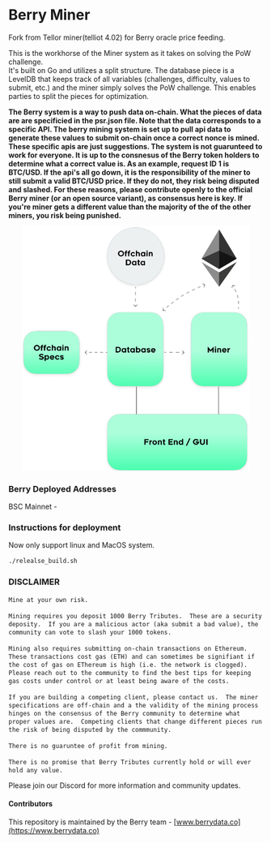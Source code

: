 # Berry Miner

Fork from Tellor miner(telliot 4.02) for Berry oracle price feeding.

This is the workhorse of the Miner system as it takes on solving the PoW challenge.  
It's built on Go and utilizes a split structure.  The database piece is a LevelDB that keeps track of all variables (challenges, difficulty, values to submit, etc.) and the miner simply solves the PoW challenge.  This enables parties to split the pieces for optimization.

**The Berry system is a way to push data on-chain.  What the pieces of data are are specificied in the psr.json file. Note that the data corresponds to a specific API.  The berry mining system is set up to pull api data to generate these values to submit on-chain once a correct nonce is mined. These specific apis are just suggestions.  The system is not guarunteed to work for everyone.  It is up to the consnesus of the Berry token holders to determine what a correct value is. As an example, request ID 1 is BTC/USD.  If the api's all go down, it is the responsibility of the miner to still submit a valid BTC/USD price.  If they do not, they risk being disputed and slashed.  For these reasons, please contribute openly to the official Berry miner (or an open source variant), as consensus here is key.  If you're miner gets a different value than the majority of the of the other miners, you risk being punished.**


<p align="center">
    <img src= './public/minerspecs.png' width="450" alt='MinerSpecs' />
</p>


### Berry Deployed Addresses

BSC Mainnet - [](https://etherscan.io/address/)

### Instructions for deployment

Now only support linux and MacOS system.

```bash
./relealse_build.sh
```

### DISCLAIMER


    Mine at your own risk.  

    Mining requires you deposit 1000 Berry Tributes.  These are a security deposity.  If you are a malicious actor (aka submit a bad value), the community can vote to slash your 1000 tokens.  

    Mining also requires submitting on-chain transactions on Ethereum.  These transactions cost gas (ETH) and can sometimes be signifiant if the cost of gas on EThereum is high (i.e. the network is clogged).  Please reach out to the community to find the best tips for keeping gas costs under control or at least being aware of the costs. 

    If you are building a competing client, please contact us.  The miner specifications are off-chain and a the validity of the mining process hinges on the consensus of the Berry community to determine what proper values are.  Competing clients that change different pieces run the risk of being disputed by the commmunity.  

    There is no guaruntee of profit from mining. 

    There is no promise that Berry Tributes currently hold or will ever hold any value. 

Please join our Discord for more information and community updates. 


#### Contributors<a name="contributors"> </a>

This repository is maintained by the Berry team - [www.berrydata.co](https://www.berrydata.co)
